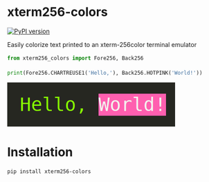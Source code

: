 # xterm256-colors

[![PyPI version](https://badge.fury.io/py/xterm256-colors.svg)](https://badge.fury.io/py/xterm256-colors)

Easily colorize text printed to an xterm-256color terminal emulator

```python
from xterm256_colors import Fore256, Back256

print(Fore256.CHARTREUSE1('Hello,'), Back256.HOTPINK('World!'))
```

![Screenshot of example code output](.images/xterm256-colors-example.png)


# Installation
```shell
pip install xterm256-colors
```
